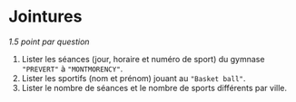 # Jointures

*1.5 point par question*

1. Lister les séances (jour, horaire et numéro de sport) du gymnase `"PREVERT"` à `"MONTMORENCY"`.
1. Lister les sportifs (nom et prénom) jouant au `"Basket ball"`.
1. Lister le nombre de séances et le nombre de sports différents par ville.

